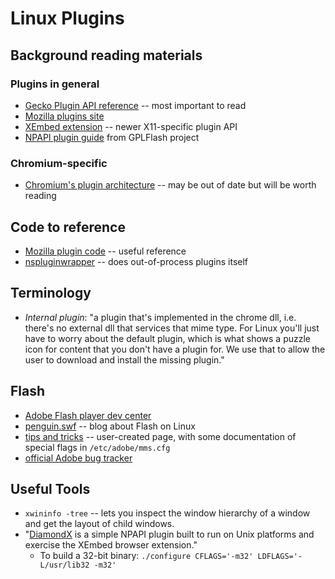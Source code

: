 # Linux Plugins

## Background reading materials

### Plugins in general

*   [Gecko Plugin API reference](https://developer.mozilla.org/en/Gecko_Plugin_API_Reference)
    -- most important to read
*   [Mozilla plugins site](http://www.mozilla.org/projects/plugins/)
*   [XEmbed extension](https://developer.mozilla.org/en/XEmbed_Extension_for_Mozilla_Plugins)
    -- newer X11-specific plugin API
*   [NPAPI plugin guide](http://gplflash.sourceforge.net/gplflash2_blog/npapi.html)
    from GPLFlash project

### Chromium-specific

*   [Chromium's plugin architecture](http://dev.chromium.org/developers/design-documents/plugin-architecture)
    -- may be out of date but will be worth reading

## Code to reference

*   [Mozilla plugin code](http://mxr.mozilla.org/firefox/source/modules/plugin/base/src/)
    -- useful reference
*   [nspluginwrapper](http://gwenole.beauchesne.info//en/projects/nspluginwrapper)
    -- does out-of-process plugins itself

## Terminology

*   _Internal plugin_: "a plugin that's implemented in the chrome dll, i.e.
    there's no external dll that services that mime type. For Linux you'll just
    have to worry about the default plugin, which is what shows a puzzle icon
    for content that you don't have a plugin for.  We use that to allow the user
    to download and install the missing plugin."

## Flash

*   [Adobe Flash player dev center](http://www.adobe.com/devnet/flashplayer/)
*   [penguin.swf](http://blogs.adobe.com/penguin.swf/) -- blog about Flash on
    Linux
*   [tips and tricks](http://macromedia.mplug.org/) -- user-created page, with
    some documentation of special flags in `/etc/adobe/mms.cfg`
*   [official Adobe bug tracker](https://bugs.adobe.com/flashplayer/)

## Useful Tools

*   `xwininfo -tree` -- lets you inspect the window hierarchy of a window and
    get the layout of child windows.
*   "[DiamondX](http://multimedia.cx/diamondx/) is a simple NPAPI plugin built
    to run on Unix platforms and exercise the XEmbed browser extension."
    *   To build a 32-bit binary:
        `./configure CFLAGS='-m32' LDFLAGS='-L/usr/lib32 -m32'`
